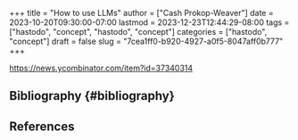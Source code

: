 +++
title = "How to use LLMs"
author = ["Cash Prokop-Weaver"]
date = 2023-10-20T09:30:00-07:00
lastmod = 2023-12-23T12:44:29-08:00
tags = ["hastodo", "concept", "hastodo", "concept"]
categories = ["hastodo", "concept"]
draft = false
slug = "7cea1ff0-b920-4927-a0f5-8047aff0b777"
+++

<https://news.ycombinator.com/item?id=37340314>


## Bibliography {#bibliography}

## References

<style>.csl-entry{text-indent: -1.5em; margin-left: 1.5em;}</style><div class="csl-bib-body">
</div>
